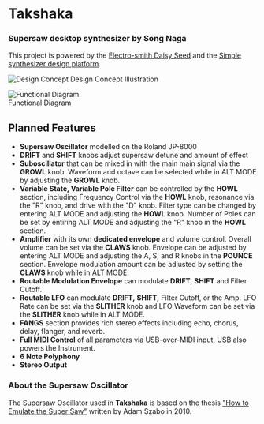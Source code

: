 # Takshaka 

### Supersaw desktop synthesizer by Song Naga

This project is powered by the [Electro-smith Daisy Seed](https://www.electro-smith.com/daisy/daisy) and the [Simple synthesizer design platform](https://www.synthux.academy/simple).

![Design Concept](https://user-images.githubusercontent.com/1865305/192067031-70ce82d1-a971-420a-ab5f-f4da9a577b59.png)
Design Concept Illustration

![Functional Diagram](https://user-images.githubusercontent.com/1865305/192070034-2c32744e-0fe5-44d5-98bb-5fc99e06db0c.png)  
Functional Diagram  

## Planned Features

- **Supersaw Oscillator** modelled on the Roland JP-8000  
- **DRIFT** and **SHIFT** knobs adjust supersaw detune and amount of effect
- **Suboscillator** that can be mixed in with the main main signal via the **GROWL** knob.  Waveform and octave can be selected while in ALT MODE by adjusting the **GROWL** knob.    
- **Variable State, Variable Pole Filter** can be controlled by the **HOWL** section, including Frequency Control via the **HOWL** knob, resonance via the "R" knob, and drive with the "D" knob.  Filter type can be changed by entering ALT MODE and adjusting the **HOWL** knob.  Number of Poles can be set by entiring ALT MODE and adjusting the "R" knob in the **HOWL** section.  
- **Amplifier** with its own **dedicated envelope** and volume control.  Overall volume can be set via the **CLAWS** knob.  Envelope can be adjusted by entering ALT MODE and adjusting the A, S, and R knobs in the **POUNCE** section.  Envelope modulation amount can be adjusted by setting the **CLAWS** knob while in ALT MODE.  
- **Routable Modulation Envelope** can modulate **DRIFT**, **SHIFT** and Filter Cutoff.
- **Routable LFO** can modulate **DRIFT,** **SHIFT,** Filter Cutoff, or the Amp.  LFO Rate can be set via the **SLITHER** knob and LFO Waveform can be set via the **SLITHER** knob while in ALT MODE.  
- **FANGS** section provides rich stereo effects including echo, chorus, delay, flanger, and reverb.
- **Full MIDI Control** of all parameters via USB-over-MIDI input.  USB also powers the Instrument.  
- **6 Note Polyphony**  
- **Stereo Output**  

### About the Supersaw Oscillator  
The Supersaw Oscillator used in **Takshaka** is based on the thesis ["How to Emulate the Super Saw"](https://forum.orthogonaldevices.com/uploads/short-url/rLjREzRcZvvK2527rFnTGvuwY1b.pdf) written by Adam Szabo in 2010.  
